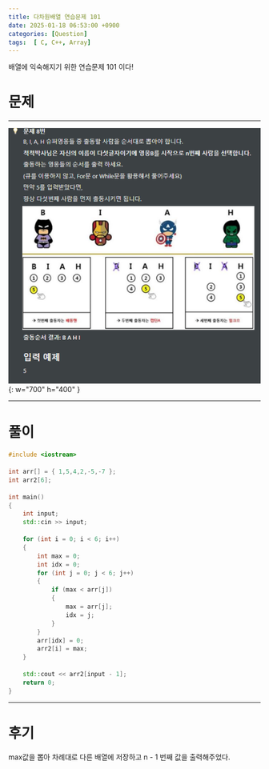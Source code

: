 ```yaml
---
title: 다차원배열 연습문제 101
date: 2025-01-18 06:53:00 +0900
categories: [Question]  
tags:  [ C, C++, Array]
---
```


배열에 익숙해지기 위한 연습문제 101 이다!

# 문제   
---------------------------------------
![Desktop View](/assets/img/Array101.png){: w="700" h="400" }

---------------------------------------

# 풀이

```c++
#include <iostream>

int arr[] = { 1,5,4,2,-5,-7 };
int arr2[6];

int main()
{
    int input;
    std::cin >> input;
    
    for (int i = 0; i < 6; i++)
    {
        int max = 0;
        int idx = 0;
        for (int j = 0; j < 6; j++)
        {
            if (max < arr[j])
            {
                max = arr[j];
                idx = j;
            }
        }
        arr[idx] = 0;
        arr2[i] = max;
    }
    
    std::cout << arr2[input - 1];
    return 0;
}
```
---------------------------------------

# 후기

max값을 뽑아 차례대로 다른 배열에 저장하고 n - 1 번째 값을 출력해주었다.
